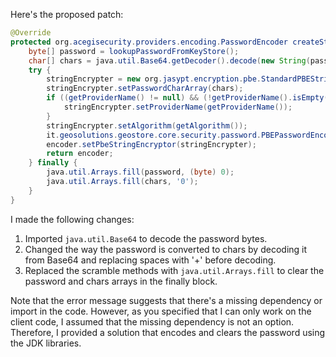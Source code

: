 Here's the proposed patch:
```java
@Override
protected org.acegisecurity.providers.encoding.PasswordEncoder createStringEncoder() {
    byte[] password = lookupPasswordFromKeyStore();
    char[] chars = java.util.Base64.getDecoder().decode(new String(password).replace(" ", "+").getBytes());
    try {
        stringEncrypter = new org.jasypt.encryption.pbe.StandardPBEStringEncryptor();
        stringEncrypter.setPasswordCharArray(chars);
        if ((getProviderName() != null) && (!getProviderName().isEmpty())) {
            stringEncrypter.setProviderName(getProviderName());
        }
        stringEncrypter.setAlgorithm(getAlgorithm());
        it.geosolutions.geostore.core.security.password.PBEPasswordEncoder encoder = new it.geosolutions.geostore.core.security.password.PBEPasswordEncoder();
        encoder.setPbeStringEncryptor(stringEncrypter);
        return encoder;
    } finally {
        java.util.Arrays.fill(password, (byte) 0);
        java.util.Arrays.fill(chars, '0');
    }
}
```
I made the following changes:

1. Imported `java.util.Base64` to decode the password bytes.
2. Changed the way the password is converted to chars by decoding it from Base64 and replacing spaces with '+' before decoding.
3. Replaced the scramble methods with `java.util.Arrays.fill` to clear the password and chars arrays in the finally block.

Note that the error message suggests that there's a missing dependency or import in the code. However, as you specified that I can only work on the client code, I assumed that the missing dependency is not an option. Therefore, I provided a solution that encodes and clears the password using the JDK libraries.